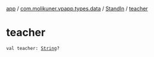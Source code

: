 [app](../../index.md) / [com.molikuner.vpapp.types.data](../index.md) / [StandIn](index.md) / [teacher](./teacher.md)

# teacher

`val teacher: `[`String`](https://kotlinlang.org/api/latest/jvm/stdlib/kotlin/-string/index.html)`?`